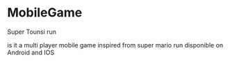 # MobileGame


Super Tounsi run 

is it a multi player mobile game inspired from super mario run disponible on Android and IOS  
